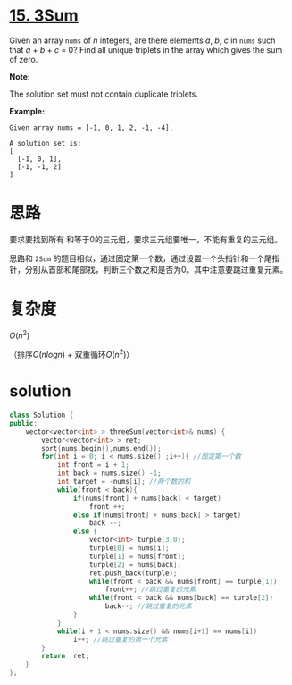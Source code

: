 # [15. 3Sum ](https://leetcode.com/problems/3sum/description/)

Given an array `nums` of *n* integers, are there elements *a*, *b*, *c* in `nums` such that *a* + *b* + *c* = 0? Find all unique triplets in the array which gives the sum of zero.

**Note:**

The solution set must not contain duplicate triplets.

**Example:**

```
Given array nums = [-1, 0, 1, 2, -1, -4],

A solution set is:
[
  [-1, 0, 1],
  [-1, -1, 2]
]
```

 

# 思路

要求要找到所有 和等于0的三元组，要求三元组要唯一，不能有重复的三元组。

思路和 `2Sum` 的题目相似，通过固定第一个数，通过设置一个头指针和一个尾指针，分别从首部和尾部找，判断三个数之和是否为0。其中注意要跳过重复元素。



# 复杂度

$O(n^2)$

（排序$O(nlogn)$ + 双重循环$O(n^2)$）




# solution

```c++
class Solution {
public:
    vector<vector<int> > threeSum(vector<int>& nums) {
        vector<vector<int> > ret;
        sort(nums.begin(),nums.end());
        for(int i = 0; i < nums.size() ;i++){ //固定第一个数 
        	int front = i + 1;
			int back = nums.size() -1;
			int target = -nums[i]; //两个数的和 
			while(front < back){
				if(nums[front] + nums[back] < target)
					front ++;
				else if(nums[front] + nums[back] > target)
					back --;
				else {
					vector<int> turple(3,0);
					turple[0] = nums[i];
					turple[1] = nums[front];
					turple[2] = nums[back];
					ret.push_back(turple);
					while(front < back && nums[front] == turple[1]) 
						front++; //跳过重复的元素 
					while(front < back && nums[back] == turple[2]) 
						back--; //跳过重复的元素 
				}
			} 
			while(i + 1 < nums.size() && nums[i+1] == nums[i])
				i++; //跳过重复的第一个元素 
		}
		return	ret;
    }
};
```

